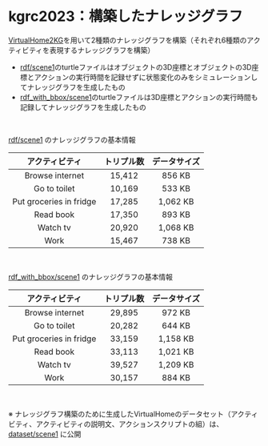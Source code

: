 # kgrc2023：構築したナレッジグラフ
[VirtualHome2KG](https://github.com/aistairc/VirtualHome2KG)を用いて2種類のナレッジグラフを構築（それぞれ6種類のアクティビティを表現するナレッジグラフを構築）
- [rdf/scene1](https://github.com/JinAoyama/kgrc2023/tree/main/rdf/scene1)のturtleファイルはオブジェクトの3D座標とオブジェクトの3D座標とアクションの実行時間を記録せずに状態変化のみをシミュレーションしてナレッジグラフを生成したもの
- [rdf_with_bbox/scene1](https://github.com/JinAoyama/kgrc2023/tree/main/rdf_with_bbox/scene1)のturtleファイルは3D座標とアクションの実行時間も記録してナレッジグラフを生成したもの

<br>

[rdf/scene1](https://github.com/JinAoyama/kgrc2023/tree/main/rdf/scene1) のナレッジグラフの基本情報

| アクティビティ | トリプル数 | データサイズ |
| :---: | :---: | :---: |
| Browse internet | 15,412 | 856 KB |
| Go to toilet | 10,169 | 533 KB |
| Put groceries in fridge | 17,285 | 1,062 KB |
| Read book | 17,350 | 893 KB |
| Watch tv | 20,920 | 1,068 KB |
| Work | 15,467 | 738 KB |

<br>

[rdf_with_bbox/scene1](https://github.com/JinAoyama/kgrc2023/tree/main/rdf_with_bbox/scene1) のナレッジグラフの基本情報

| アクティビティ | トリプル数 | データサイズ |
| :---: | :---: | :---: |
| Browse internet | 29,895 | 972 KB |
| Go to toilet | 20,282 | 644 KB |
| Put groceries in fridge | 33,159 | 1,158 KB |
| Read book | 33,113 | 1,021 KB |
| Watch tv | 39,527 | 1,209 KB |
| Work | 30,157 | 884 KB |

<br>

※ ナレッジグラフ構築のために生成したVirtualHomeのデータセット（アクティビティ、アクティビティの説明文、アクションスクリプトの組）は、[dataset/scene1](https://github.com/JinAoyama/kgrc2023/tree/main/dataset/scene1) に公開
